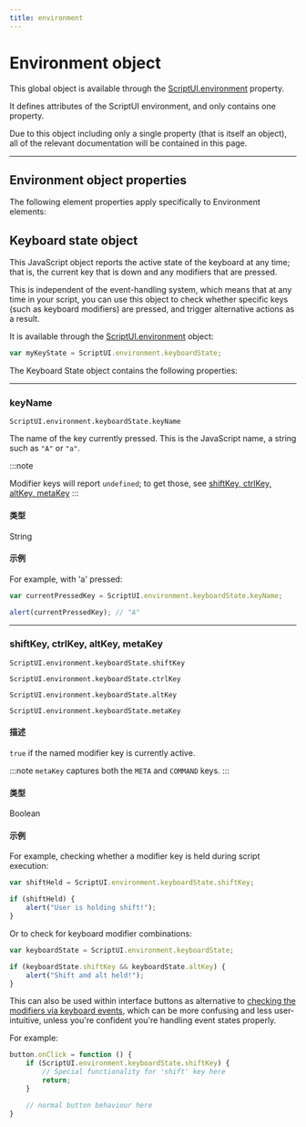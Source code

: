 ```yaml
---
title: environment
---
```

# Environment object

This global object is available through the [ScriptUI.environment](scriptui-class.md#scriptuienvironment) property.

It defines attributes of the ScriptUI environment, and only contains one property.

Due to this object including only a single property (that is itself an object), all of the relevant documentation will be contained in this page.

---

## Environment object properties

The following element properties apply specifically to Environment elements:

## Keyboard state object

This JavaScript object reports the active state of the keyboard at any time; that is, the current key that is down and any modifiers that are pressed.

This is independent of the event-handling system, which means that at any time in your script, you can use this object to check whether specific keys (such as keyboard modifiers) are pressed, and trigger alternative actions as a result.

It is available through the [ScriptUI.environment](scriptui-class.md#scriptuienvironment) object:

```javascript
var myKeyState = ScriptUI.environment.keyboardState;
```

The Keyboard State object contains the following properties:

---

### keyName

`ScriptUI.environment.keyboardState.keyName`

The name of the key currently pressed. This is the JavaScript name, a string such as `"A"` or `"a"`.

:::note

Modifier keys will report `undefined`; to get those, see [shiftKey, ctrlKey, altKey, metaKey](#shiftkey-ctrlkey-altkey-metakey)
:::

#### 类型

String

#### 示例

For example, with 'a' pressed:

```javascript
var currentPressedKey = ScriptUI.environment.keyboardState.keyName;

alert(currentPressedKey); // "A"
```

---

### shiftKey, ctrlKey, altKey, metaKey

`ScriptUI.environment.keyboardState.shiftKey`

`ScriptUI.environment.keyboardState.ctrlKey`

`ScriptUI.environment.keyboardState.altKey`

`ScriptUI.environment.keyboardState.metaKey`

#### 描述

`true` if the named modifier key is currently active.

:::note
`metaKey` captures both the `META` and `COMMAND` keys.
:::

#### 类型

Boolean

#### 示例

For example, checking whether a modifier key is held during script execution:

```javascript
var shiftHeld = ScriptUI.environment.keyboardState.shiftKey;

if (shiftHeld) {
    alert("User is holding shift!");
}
```

Or to check for keyboard modifier combinations:

```javascript
var keyboardState = ScriptUI.environment.keyboardState;

if (keyboardState.shiftKey && keyboardState.altKey) {
    alert("Shift and alt held!");
}
```

This can also be used within interface buttons as alternative to [checking the modifiers via keyboard events](event-handling.md#getmodifierstate), which can be more confusing and less user-intuitive, unless you're confident you're handling event states properly.

For example:

```javascript
button.onClick = function () {
    if (ScriptUI.environment.keyboardState.shiftKey) {
        // Special functionality for 'shift' key here
        return;
    }

    // normal button behaviour here
}
```
